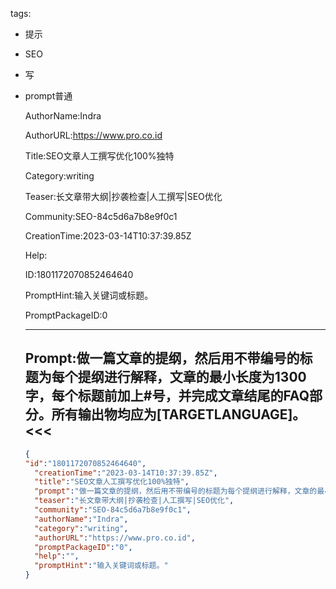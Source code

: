   tags: 
- 提示
- SEO
- 写
- prompt普通

  AuthorName:Indra

  AuthorURL:https://www.pro.co.id

  Title:SEO文章人工撰写优化100%独特

  Category:writing

  Teaser:长文章带大纲|抄袭检查|人工撰写|SEO优化

  Community:SEO-84c5d6a7b8e9f0c1

  CreationTime:2023-03-14T10:37:39.85Z

  Help:

  ID:1801172070852464640

  PromptHint:输入关键词或标题。

  PromptPackageID:0

  ---

  ## Prompt:做一篇文章的提纲，然后用不带编号的标题为每个提纲进行解释，文章的最小长度为1300字，每个标题前加上#号，并完成文章结尾的FAQ部分。所有输出物均应为[TARGETLANGUAGE]。<<<

  ```json
  {
  "id":"1801172070852464640",
    "creationTime":"2023-03-14T10:37:39.85Z",
    "title":"SEO文章人工撰写优化100%独特",
    "prompt":"做一篇文章的提纲，然后用不带编号的标题为每个提纲进行解释，文章的最小长度为1300字，每个标题前加上#号，并完成文章结尾的FAQ部分。所有输出物均应为[TARGETLANGUAGE]。<<<",
    "teaser":"长文章带大纲|抄袭检查|人工撰写|SEO优化",
    "community":"SEO-84c5d6a7b8e9f0c1",
    "authorName":"Indra",
    "category":"writing",
    "authorURL":"https://www.pro.co.id",
    "promptPackageID":"0",
    "help":"",
    "promptHint":"输入关键词或标题。"
  }
  ```
